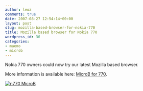 ```yaml
---
author: leoz
comments: true
date: 2007-08-27 12:54:14+00:00
layout: post
slug: mozilla-based-browser-for-nokia-770
title: Mozilla based browser for Nokia 770
wordpress_id: 30
categories:
- maemo
- microb
---
```


Nokia 770 owners could now try our latest Mozilla based browser.

More information is available here: [MicroB for 770](http://browser.garage.maemo.org/news/6/).

[![n770 MicroB](http://leoz.net/wordpress/wp-content/uploads/2007/08/n770_microb.png)](http://leoz.net/wordpress/wp-content/uploads/2007/08/n770_microb.png)
